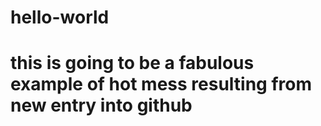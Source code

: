 # hello-world
# this is going to be a fabulous example of hot mess resulting from new entry into github
